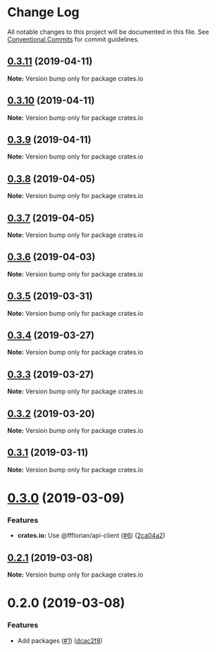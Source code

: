 # Change Log

All notable changes to this project will be documented in this file.
See [Conventional Commits](https://conventionalcommits.org) for commit guidelines.

## [0.3.11](https://github.com/ffflorian/api-clients/tree/master/packages/crates.io/compare/crates.io@0.3.10...crates.io@0.3.11) (2019-04-11)

**Note:** Version bump only for package crates.io





## [0.3.10](https://github.com/ffflorian/api-clients/tree/master/packages/crates.io/compare/crates.io@0.3.9...crates.io@0.3.10) (2019-04-11)

**Note:** Version bump only for package crates.io





## [0.3.9](https://github.com/ffflorian/api-clients/tree/master/packages/crates.io/compare/crates.io@0.3.8...crates.io@0.3.9) (2019-04-11)

**Note:** Version bump only for package crates.io





## [0.3.8](https://github.com/ffflorian/api-clients/tree/master/packages/crates.io/compare/crates.io@0.3.7...crates.io@0.3.8) (2019-04-05)

**Note:** Version bump only for package crates.io





## [0.3.7](https://github.com/ffflorian/api-clients/tree/master/packages/crates.io/compare/crates.io@0.3.6...crates.io@0.3.7) (2019-04-05)

**Note:** Version bump only for package crates.io





## [0.3.6](https://github.com/ffflorian/api-clients/tree/master/packages/crates.io/compare/crates.io@0.3.5...crates.io@0.3.6) (2019-04-03)

**Note:** Version bump only for package crates.io





## [0.3.5](https://github.com/ffflorian/api-clients/tree/master/packages/crates.io/compare/crates.io@0.3.4...crates.io@0.3.5) (2019-03-31)

**Note:** Version bump only for package crates.io





## [0.3.4](https://github.com/ffflorian/api-clients/tree/master/packages/crates.io/compare/crates.io@0.3.3...crates.io@0.3.4) (2019-03-27)

**Note:** Version bump only for package crates.io





## [0.3.3](https://github.com/ffflorian/api-clients/tree/master/packages/crates.io/compare/crates.io@0.3.2...crates.io@0.3.3) (2019-03-27)

**Note:** Version bump only for package crates.io





## [0.3.2](https://github.com/ffflorian/api-clients/tree/master/packages/crates.io/compare/crates.io@0.3.1...crates.io@0.3.2) (2019-03-20)

**Note:** Version bump only for package crates.io





## [0.3.1](https://github.com/ffflorian/api-clients/tree/master/packages/crates.io/compare/crates.io@0.3.0...crates.io@0.3.1) (2019-03-11)

**Note:** Version bump only for package crates.io





# [0.3.0](https://github.com/ffflorian/api-clients/tree/master/packages/crates.io/compare/crates.io@0.2.1...crates.io@0.3.0) (2019-03-09)


### Features

* **crates.io:** Use @ffflorian/api-client ([#6](https://github.com/ffflorian/api-clients/tree/master/packages/crates.io/issues/6)) ([2ca04a2](https://github.com/ffflorian/api-clients/tree/master/packages/crates.io/commit/2ca04a2))





## [0.2.1](https://github.com/ffflorian/api-clients/tree/master/packages/crates.io/compare/crates.io@0.2.0...crates.io@0.2.1) (2019-03-08)

**Note:** Version bump only for package crates.io





# 0.2.0 (2019-03-08)


### Features

* Add packages ([#1](https://github.com/ffflorian/api-clients/tree/master/packages/crates.io/issues/1)) ([dcac2f8](https://github.com/ffflorian/api-clients/tree/master/packages/crates.io/commit/dcac2f8))
